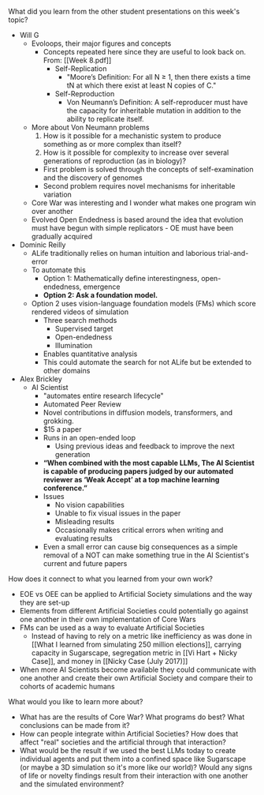 What did you learn from the other student presentations on this week's topic?

* Will G
	* Evoloops, their major figures and concepts
		* Concepts repeated here since they are useful to look back on. From: [[Week 8.pdf]] 
			* Self-Replication
				* "Moore’s Definition: For all N ≥ 1, then there exists a time tN at which there exist at least N copies of C."
			* Self-Reproduction
				* Von Neumann’s Definition: A self-reproducer must have the capacity for inheritable mutation in addition to the ability to replicate itself.
	* More about Von Neumann problems
		1. How is it possible for a mechanistic system to produce something as or more complex than itself?  
		2. How is it possible for complexity to increase over several generations of reproduction (as in biology)?
		* First problem is solved through the concepts of self-examination and the discovery of genomes
		* Second problem requires novel mechanisms for inheritable variation
	* Core War was interesting and I wonder what makes one program win over another
	* Evolved Open Endedness is based around the idea that evolution must have begun with simple replicators - OE must have been gradually acquired
* Dominic Reilly
	* ALife traditionally relies on human intuition and laborious trial-and-error
	* To automate this
		* Option 1: Mathematically define interestingness, open-endedness, emergence
		* **Option 2: Ask a foundation model.**
	* Option 2 uses vision-language foundation models (FMs) which score rendered videos of simulation
		* Three search methods
			* Supervised target
			* Open-endedness
			* Illumination
		* Enables quantitative analysis
		* This could automate the search for not ALife but be extended to other domains
* Alex Brickley
	* AI Scientist
		* "automates entire research lifecycle"
		* Automated Peer Review
		* Novel contributions in diffusion models, transformers, and grokking.
		* $15 a paper
		* Runs in an open-ended loop
			* Using previous ideas and feedback to improve the next generation
		* **“When combined with the most capable LLMs, The AI Scientist is capable of producing papers judged by our automated reviewer as ‘Weak Accept’ at a top machine learning conference.”**
		* Issues
			* No vision capabilities
			* Unable to fix visual issues in the paper
			* Misleading results
			* Occasionally makes critical errors when writing and evaluating results
		* Even a small error can cause big consequences as a simple removal of a NOT can make something true in the AI Scientist's current and future papers

How does it connect to what you learned from your own work?
* EOE vs OEE can be applied to Artificial Society simulations and the way they are set-up
* Elements from different Artificial Societies could potentially go against one another in their own implementation of Core Wars
* FMs can be used as a way to evaluate Artificial Societies
	* Instead of having to rely on a metric like inefficiency as was done in [[What I learned from simulating 250 million elections]], carrying capacity in Sugarscape, segregation metric in [[Vi Hart + Nicky Case]], and money in [[Nicky Case (July 2017)]]
* When more AI Scientists become available they could communicate with one another and create their own Artificial Society and compare their to cohorts of academic humans 

What would you like to learn more about?
* What has are the results of Core War? What programs do best? What conclusions can be made from it?
* How can people integrate within Artificial Societies? How does that affect "real" societies and the artificial through that interaction? 
* What would be the result if we used the best LLMs today to create individual agents and put them into a confined space like Sugarscape (or maybe a 3D simulation so it's more like our world)? Would any signs of life or novelty findings result from their interaction with one another and the simulated environment?